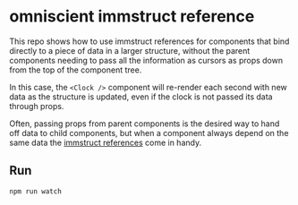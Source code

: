 # omniscient immstruct reference

This repo shows how to use immstruct references for components that bind directly to a piece of data in a larger structure, without the parent components needing to pass all the information as cursors as props down from the top of the component tree.

In this case, the `<Clock />` component will re-render each second with new data as the structure is updated, even if the clock is not passed its data through props.

Often, passing props from parent components is the desired way to hand off data to child components, but when a component always depend on the same data the [immstruct references](http://github.com/omniscientjs/immstruct/#references) come in handy.

## Run

`npm run watch`
